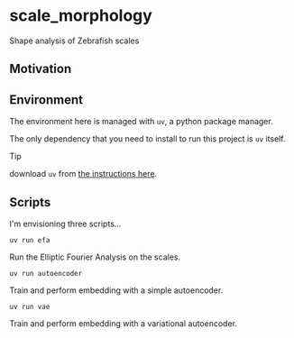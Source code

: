 # scale_morphology
Shape analysis of Zebrafish scales

## Motivation

## Environment
The environment here is managed with `uv`, a python package manager.

The only dependency that you need to install to run this project is `uv` itself.

> [!TIP]
> download `uv` from [the instructions here](https://docs.astral.sh/uv/#installation).

## Scripts
I'm envisioning three scripts...

```
uv run efa
```
Run the Elliptic Fourier Analysis on the scales.

```
uv run autoencoder
```
Train and perform embedding with a simple autoencoder.

```
uv run vae
```
Train and perform embedding with a variational autoencoder.
